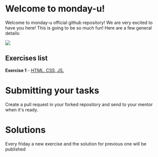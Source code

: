# Welcome to monday-u!

Welcome to monday-u official github repository! We are very excited to have you here!
This is going to be so much fun! Here are a few general details:

![](https://i.ytimg.com/vi/6_zFLsW7z2E/maxresdefault.jpg)

## Exercises list

**Exercise 1** - [HTML, CSS, JS.](https://github.com/asshishkova/monday-u-exercises/tree/ex1/src/ex1)

# Submitting your tasks
Create a pull request in your forked repository and send to your mentor when it's ready.

# Solutions

Every friday a new exercise and the solution for previous one will be published
